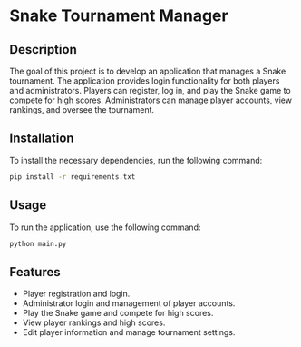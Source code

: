 # Snake Tournament Manager

## Description
The goal of this project is to develop an application that manages a Snake tournament. The application provides login functionality for both players and administrators. Players can register, log in, and play the Snake game to compete for high scores. Administrators can manage player accounts, view rankings, and oversee the tournament.

## Installation
To install the necessary dependencies, run the following command:
```bash
pip install -r requirements.txt
```

## Usage
To run the application, use the following command:
```bash
python main.py
```

## Features
- Player registration and login.
- Administrator login and management of player accounts.
- Play the Snake game and compete for high scores.
- View player rankings and high scores.
- Edit player information and manage tournament settings.
